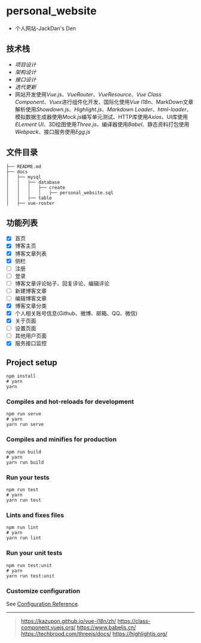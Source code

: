 # personal_website

- 个人网站-JackDan's Den

## 技术栈 
- <em>项目设计</em>
- <em>架构设计</em>
- <em>接口设计</em>
- <em>迭代更新</em>
- 网站开发使用<em>Vue.js</em>、<em>VueRouter</em>、<em>VueResource</em>、<em>Vue Class Component</em>、<em>Vuex</em>进行组件化开发、国际化使用<em>Vue I18n</em>、MarkDown文章解析使用<em>Showdown.js</em>、<em>Highlight.js</em>、<em>Markdown Loader</em>、<em>html-loader</em>、模拟数据生成器使用<em>Mock.js</em>编写单元测试、HTTP库使用<em>Axios</em>、UI库使用<em>ELement UI</em>、3D绘图使用<em>Three.js</em>、编译器使用<em>Babel</em>、静态资料打包使用<em>Webpack</em>、接口服务使用<em>Egg.js</em>


## 文件目录

```
├── README.md
├── docs
│   ├── mysql
│   │   ├── database
│   │   │   ├── create
│   │   │   │   ├── personal_website.sql 
│   │   ├── table
│   ├── vue-router
```

## 功能列表

  - [X] 首页
  - [X] 博客主页
  - [X] 博客文章列表
  - [X] 侧栏
  - [ ] 注册 
  - [ ] 登录
  - [ ] 博客文章评论帖子、回复评论、编辑评论
  - [ ] 新建博客文章
  - [ ] 编辑博客文章
  - [X] 博客文章分类
  - [X] 个人相关账号信息(Github、微博、邮箱、QQ、微信)
  - [X] 关于页面
  - [ ] 设置页面
  - [ ] 其他用户页面
  - [X] 服务接口监控 

## Project setup
``` shell
npm install
# yarn
yarn
```

### Compiles and hot-reloads for development
```shell
npm run serve
# yarn
yarn run serve
```

### Compiles and minifies for production
```shell
npm run build
# yarn
yarn run build
```

### Run your tests
```shell
npm run test
# yarn
yarn run test
```

### Lints and fixes files
```shell
npm run lint
# yarn
yarn run lint
```

### Run your unit tests
```shell
npm run test:unit
# yarn
yarn run test:unit
```

### Customize configuration
See [Configuration Reference](https://cli.vuejs.org/config/).

------

> https://kazupon.github.io/vue-i18n/zh/
> https://class-component.vuejs.org/
> https://www.babeljs.cn/
> https://techbrood.com/threejs/docs/
> https://highlightjs.org/